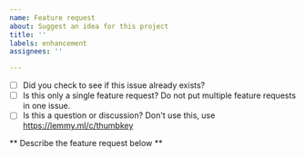 ```yaml
---
name: Feature request
about: Suggest an idea for this project
title: ''
labels: enhancement
assignees: ''

---
```


- [ ] Did you check to see if this issue already exists?
- [ ] Is this only a single feature request? Do not put multiple feature requests in one issue.
- [ ] Is this a question or discussion? Don't use this, use https://lemmy.ml/c/thumbkey

** Describe the feature request below **
